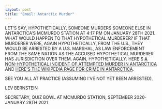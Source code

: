 ```yaml
---
layout: post
title: "Email: Antarctic Murder"
---
```


LET'S SAY, HYPOTHETICALLY, SOMEONE MURDERS SOMEONE ELSE IN ANTARCTICA'S MCMURDO STATION AT 4:17 PM ON JANUARY 28TH 2021. WHAT WOULD HAPPEN TO THAT HYPOTHETICAL MURDERER? IF THAT MURDERER WERE, AGAIN HYPOTHETICALLY, FROM THE U.S., THEY WOULD BE ARRESTED BY A U.S. MARSHAL, AS LAW ENFORCEMENT FROM THE SAME NATION AS THE ACCUSED HYPOTHETICAL MURDERER HAS JURISDICTION OVER THEM. AGAIN, HYPOTHETICALLY. HERE'S [A NON-HYPOTHETICAL INCIDENT OF ATTEMPTED MURDER IN ANTARCTICA](https://www.vice.com/en_us/article/xw9bg3/an-attempted-murder-at-a-research-station-shows-how-crimes-are-prosecuted-in-antarctica) AND [HERE'S THE WIKIPEDIA PAGE FOR CRIME IN ANTARCTICA](https://en.wikipedia.org/wiki/Crime_in_Antarctica).

SEE YOU ALL AT PRACTICE (ASSUMING I'VE NOT YET BEEN ARRESTED),

LEV BERNSTEIN

SECRETARY, QUIZ BOWL AT MCMURDO STATION, SEPTEMBER 2020-JANUARY 28TH 2021